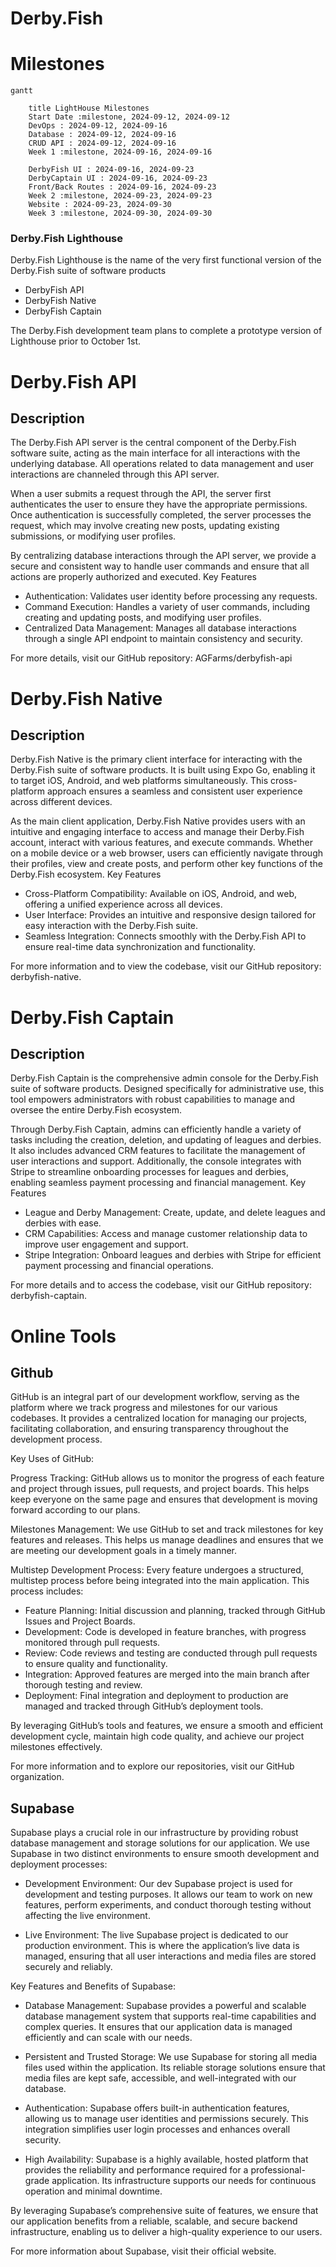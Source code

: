 # Derby.Fish
# Milestones
```mermaid
gantt

    title LightHouse Milestones
    Start Date :milestone, 2024-09-12, 2024-09-12
    DevOps : 2024-09-12, 2024-09-16 
    Database : 2024-09-12, 2024-09-16 
    CRUD API : 2024-09-12, 2024-09-16 
    Week 1 :milestone, 2024-09-16, 2024-09-16
    
    DerbyFish UI : 2024-09-16, 2024-09-23 
    DerbyCaptain UI : 2024-09-16, 2024-09-23 
    Front/Back Routes : 2024-09-16, 2024-09-23 
    Week 2 :milestone, 2024-09-23, 2024-09-23
    Website : 2024-09-23, 2024-09-30 
    Week 3 :milestone, 2024-09-30, 2024-09-30

```

### Derby.Fish Lighthouse
Derby.Fish Lighthouse is the name of the very first functional version of the Derby.Fish suite of software products
- DerbyFish API
- DerbyFish Native
- DerbyFish Captain

The Derby.Fish development team plans to complete a prototype version of Lighthouse prior to October 1st.
  
# Derby.Fish API
## Description

The Derby.Fish API server is the central component of the Derby.Fish software suite, acting as the main interface for all interactions with the underlying database. All operations related to data management and user interactions are channeled through this API server.

When a user submits a request through the API, the server first authenticates the user to ensure they have the appropriate permissions. Once authentication is successfully completed, the server processes the request, which may involve creating new posts, updating existing submissions, or modifying user profiles.

By centralizing database interactions through the API server, we provide a secure and consistent way to handle user commands and ensure that all actions are properly authorized and executed.
Key Features

- Authentication: Validates user identity before processing any requests.
- Command Execution: Handles a variety of user commands, including creating and updating posts, and modifying user profiles.
- Centralized Data Management: Manages all database interactions through a single API endpoint to maintain consistency and security.

For more details, visit our GitHub repository: AGFarms/derbyfish-api

# Derby.Fish Native
## Description

Derby.Fish Native is the primary client interface for interacting with the Derby.Fish suite of software products. It is built using Expo Go, enabling it to target iOS, Android, and web platforms simultaneously. This cross-platform approach ensures a seamless and consistent user experience across different devices.

As the main client application, Derby.Fish Native provides users with an intuitive and engaging interface to access and manage their Derby.Fish account, interact with various features, and execute commands. Whether on a mobile device or a web browser, users can efficiently navigate through their profiles, view and create posts, and perform other key functions of the Derby.Fish ecosystem.
Key Features

- Cross-Platform Compatibility: Available on iOS, Android, and web, offering a unified experience across all devices.
- User Interface: Provides an intuitive and responsive design tailored for easy interaction with the Derby.Fish suite.
- Seamless Integration: Connects smoothly with the Derby.Fish API to ensure real-time data synchronization and functionality.

For more information and to view the codebase, visit our GitHub repository: derbyfish-native.

# Derby.Fish Captain
## Description

Derby.Fish Captain is the comprehensive admin console for the Derby.Fish suite of software products. Designed specifically for administrative use, this tool empowers administrators with robust capabilities to manage and oversee the entire Derby.Fish ecosystem.

Through Derby.Fish Captain, admins can efficiently handle a variety of tasks including the creation, deletion, and updating of leagues and derbies. It also includes advanced CRM features to facilitate the management of user interactions and support. Additionally, the console integrates with Stripe to streamline onboarding processes for leagues and derbies, enabling seamless payment processing and financial management.
Key Features

- League and Derby Management: Create, update, and delete leagues and derbies with ease.
- CRM Capabilities: Access and manage customer relationship data to improve user engagement and support.
- Stripe Integration: Onboard leagues and derbies with Stripe for efficient payment processing and financial operations.

For more details and to access the codebase, visit our GitHub repository: derbyfish-captain.

# Online Tools
## Github
GitHub is an integral part of our development workflow, serving as the platform where we track progress and milestones for our various codebases. It provides a centralized location for managing our projects, facilitating collaboration, and ensuring transparency throughout the development process.

Key Uses of GitHub:

Progress Tracking: GitHub allows us to monitor the progress of each feature and project through issues, pull requests, and project boards. This helps keep everyone on the same page and ensures that development is moving forward according to our plans.

Milestones Management: We use GitHub to set and track milestones for key features and releases. This helps us manage deadlines and ensures that we are meeting our development goals in a timely manner.

Multistep Development Process: Every feature undergoes a structured, multistep process before being integrated into the main application. This process includes:
- Feature Planning: Initial discussion and planning, tracked through GitHub Issues and Project Boards.
- Development: Code is developed in feature branches, with progress monitored through pull requests.
- Review: Code reviews and testing are conducted through pull requests to ensure quality and functionality.
- Integration: Approved features are merged into the main branch after thorough testing and review.
- Deployment: Final integration and deployment to production are managed and tracked through GitHub’s deployment tools.

By leveraging GitHub’s tools and features, we ensure a smooth and efficient development cycle, maintain high code quality, and achieve our project milestones effectively.

For more information and to explore our repositories, visit our GitHub organization.

## Supabase

Supabase plays a crucial role in our infrastructure by providing robust database management and storage solutions for our application. We use Supabase in two distinct environments to ensure smooth development and deployment processes:

- Development Environment: Our dev Supabase project is used for development and testing purposes. It allows our team to work on new features, perform experiments, and conduct thorough testing without affecting the live environment.

- Live Environment: The live Supabase project is dedicated to our production environment. This is where the application’s live data is managed, ensuring that all user interactions and media files are stored securely and reliably.

Key Features and Benefits of Supabase:

- Database Management: Supabase provides a powerful and scalable database management system that supports real-time capabilities and complex queries. It ensures that our application data is managed efficiently and can scale with our needs.

- Persistent and Trusted Storage: We use Supabase for storing all media files used within the application. Its reliable storage solutions ensure that media files are kept safe, accessible, and well-integrated with our database.

- Authentication: Supabase offers built-in authentication features, allowing us to manage user identities and permissions securely. This integration simplifies user login processes and enhances overall security.

- High Availability: Supabase is a highly available, hosted platform that provides the reliability and performance required for a professional-grade application. Its infrastructure supports our needs for continuous operation and minimal downtime.

By leveraging Supabase’s comprehensive suite of features, we ensure that our application benefits from a reliable, scalable, and secure backend infrastructure, enabling us to deliver a high-quality experience to our users.

For more information about Supabase, visit their official website.
